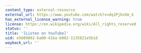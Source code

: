 ```yaml
---
content_type: external-resource
external_url: https://www.youtube.com/watch?v=dq1PjknXm_k
has_external_license_warning: true
license: https://en.wikipedia.org/wiki/All_rights_reserved
status: ''
title: '[Listen on YouTube]'
uid: e5689802-ba00-41ba-b002-1135821e5b1d
wayback_url: ''
---
```

